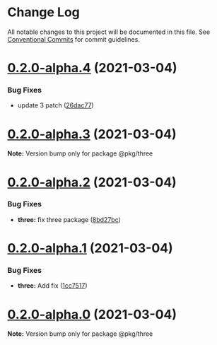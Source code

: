 # Change Log

All notable changes to this project will be documented in this file.
See [Conventional Commits](https://conventionalcommits.org) for commit guidelines.

# [0.2.0-alpha.4](https://github.com/SergeyBondar93/monorepo/compare/v0.2.0-alpha.3...v0.2.0-alpha.4) (2021-03-04)


### Bug Fixes

* update 3 patch ([26dac77](https://github.com/SergeyBondar93/monorepo/commit/26dac77d39b7b49bd7aed87174b06bd76c56fc6c))





# [0.2.0-alpha.3](https://github.com/SergeyBondar93/monorepo/compare/v0.2.0-alpha.2...v0.2.0-alpha.3) (2021-03-04)

**Note:** Version bump only for package @pkg/three





# [0.2.0-alpha.2](https://github.com/SergeyBondar93/monorepo/compare/v0.2.0-alpha.1...v0.2.0-alpha.2) (2021-03-04)


### Bug Fixes

* **three:** fix three package ([8bd27bc](https://github.com/SergeyBondar93/monorepo/commit/8bd27bc087b775a9fb6fad0ef757d74d1b7b15ea))





# [0.2.0-alpha.1](https://github.com/SergeyBondar93/monorepo/compare/v0.2.0-alpha.0...v0.2.0-alpha.1) (2021-03-04)


### Bug Fixes

* **three:** Add fix ([1cc7517](https://github.com/SergeyBondar93/monorepo/commit/1cc75174c06b8a6fbe23249ac233797bb2d4bade))





# [0.2.0-alpha.0](https://github.com/SergeyBondar93/monorepo/compare/v0.1.1-alpha.0...v0.2.0-alpha.0) (2021-03-04)

**Note:** Version bump only for package @pkg/three
